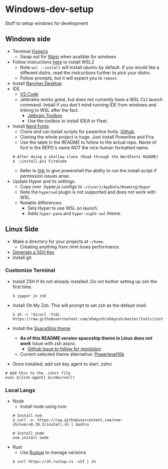 # Windows-dev-setup
Stuff to setup windows for development

## Windows side
* Terminal [Hyperjs](https://hyper.is/)
  * Swap out for [Warp](https://www.warp.dev/) when availible for windows 
* Follow instructions [here](https://learn.microsoft.com/en-us/windows/wsl/install) to install WSL2
  * Note `wsl --install` will install ubuntu by default. If you would like a different distro, read the instructions further to pick your distro.
  * Follow prompts, but it will expect you to `reboot`.
* Install [Rancher Desktop](https://rancherdesktop.io/)
* IDE
  * [VS Code](https://code.visualstudio.com/)
  * Jetbrains works great, but does not currently have a WSL CLI launch command. Install if you don't mind running IDE from windows and linking to WSL after the fact.
    * [Jetbrain Toolbox](https://www.jetbrains.com/toolbox-app/)
    * Use the toolbox to install IDEA or Fleet.
* Install [Nerd Fonts](https://www.nerdfonts.com/)
  * Clone and run install scripts for powerline fonts. [Github]((https://github.com/ryanoasis/nerd-fonts))
  * Cloning the whole project is huge. Just install Powerline and Fira.
  * Use the table in the README to follow to the actual repo. Name of font is the REPO's name *NOT* the nice human formatted name.
  ```
  # After doing a shallow clone (Read through the Nerdfonts README)
  $ .\install.ps1 FiraCode
  ```
  * Refer to [link](https://www.sharepointdiary.com/2014/03/fix-for-powershell-script-cannot-be-loaded-because-running-scripts-is-disabled-on-this-system.html) to give powershell the ability to run the install script if permission issues arise.
* Update Hyper and its settings.
  * Copy over .hyper.js configs to `~/{user}/AppData/Roaming/Hyper`
  * Note the `hypercwd` plugin is not supported and does not work with WSL.
  * Notable differences:
    * Sets Hyper to use WSL on launch.
    * Adds  `hyper-pane` and `hyper-night-owl` theme.

## Linux Side
* Make a directory for your projects at `~/home`.
  * Creating anything from /mnt loses performance.
* [Generate a SSH Key](https://docs.github.com/en/authentication/connecting-to-github-with-ssh/generating-a-new-ssh-key-and-adding-it-to-the-ssh-agent)
* Install git.
### Customize Terminal
* Install ZSH if its not already installed. Do not bother setting up zsh the first time.
  ```
  $ zypper in zsh
  ```
* Install Oh My Zsh. This will prompt to set zsh as the default shell.
  ```
  $ sh -c "$(curl -fsSL https://raw.githubusercontent.com/ohmyzsh/ohmyzsh/master/tools/install.sh)"
  ```
* Install the [SpaceShip theme](https://spaceship-prompt.sh/getting-started/)
  * **As of this README version spaceship theme in Linux does not work** Issue with zsh async.
    * [Github Issue to follow for resolution](https://github.com/spaceship-prompt/spaceship-prompt/issues/1330)
  * Current selected theme alternative: [Powerlevel10k](https://github.com/romkatv/powerlevel10k#oh-my-zsh)

* Once installed, add ssh key agent to start .zshrc
```
# Add this to the .zshrc file
eval $({ssh-agent} &>/dev/null)
```
### Local Langs
* Node
  * Install node using nvm
  ```
  # Install nvm
  $ curl -o- https://raw.githubusercontent.com/nvm-sh/nvm/v0.39.3/install.sh | bash\n

  # Install node
  nvm install node 
  ```
* Rust
  * Use [Rustup](https://rust-lang.github.io/rustup/installation/other.html) to manage versions
  ```
  $ curl https://sh.rustup.rs -sSf | sh
  ```
